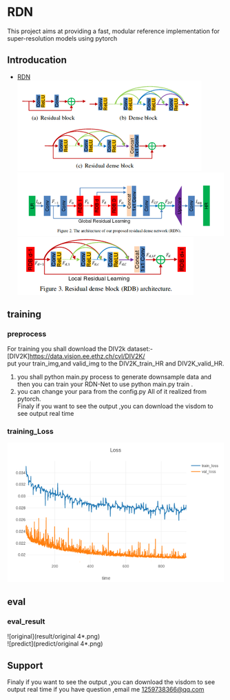 # RDN
This project aims at providing a fast, modular reference implementation for super-resolution  models using pytorch 

## Introducation 
- [RDN](https://arxiv.org/abs/1802.08797)  
               ![Block1](result/reidual.png)
![Block2](result/residual2.png)
               ![Block3](result/residual3.png)



## training  
### preprocess
For training you shall download the DIV2k dataset:- [DIV2K]https://data.vision.ee.ethz.ch/cvl/DIV2K/   
put your train_img,and valid_img to the DIV2K_train_HR and DIV2K_valid_HR. <br> 
1. you shall python main.py process to generate downsample data and then you can train your RDN-Net to use python main.py train .<br>
2. you can change your para from the config.py All of it realized from pytorch.<br>
Finaly if you want to see the output ,you can download the visdom to see output real time

### training_Loss 
![train loss](result/newplot.png) 

## eval
### eval_result
![original](result/original 4*.png)  
![predict](predict/original 4*.png)

## Support
Finaly if you want to see the output ,you can download the visdom to see output real time
if you have question ,email me 1259738366@qq.com
